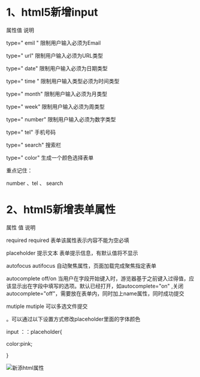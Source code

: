 # 1、html5新增input

属性值                说明

type=" emil "      限制用户输入必须为Email

type=" url"      限制用户输入必须为URL类型

type=" date"     限制用户输入必须为日期类型

type=" time "    限制用户输入类型必须为时间类型

type=" month"     限制用户输入必须为月类型

type=" week"     限制用户输入必须为周类型

type=" number"     限制用户输入必须为数字类型

type=" tel"         手机号码

type=" search"   搜索栏

type=" color"     生成一个颜色选择表单

重点记住：

number   、tel 、 search

# 2、html5新增表单属性

属性              值              说明

required      required  表单该属性表示内容不能为空必填

placeholder  提示文本   表单提示信息，有默认值将不显示

autofocus   autifocus  自动聚焦属性，页面加载完成聚焦指定表单

autocomplete  off/on   当用户在字段开始键入时，游览器基于之前键入过得值，应该显示出在字段中填写的选项。默认已经打开，如autocomplete="on"    ,关闭autocomplete="off"，需要放在表单内，同时加上name属性，同时成功提交

mutiple     mutiple    可以多选文件提交

。可以通过以下设置方式修改placeholder里面的字体颜色

input ：：placeholder{

color:pink;

}

![新添html属性](C:\Users\86173\Desktop\最新html\笔记\images\新添html属性.png)